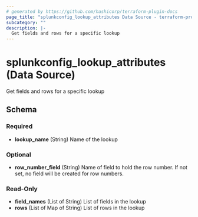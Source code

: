 ```yaml
---
# generated by https://github.com/hashicorp/terraform-plugin-docs
page_title: "splunkconfig_lookup_attributes Data Source - terraform-provider-splunkconfig"
subcategory: ""
description: |-
  Get fields and rows for a specific lookup
---
```


# splunkconfig_lookup_attributes (Data Source)

Get fields and rows for a specific lookup



<!-- schema generated by tfplugindocs -->
## Schema

### Required

- **lookup_name** (String) Name of the lookup

### Optional

- **row_number_field** (String) Name of field to hold the row number. If not set, no field will be created for row numbers.

### Read-Only

- **field_names** (List of String) List of fields in the lookup
- **rows** (List of Map of String) List of rows in the lookup


